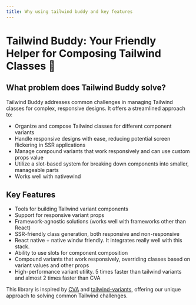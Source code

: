 ```yaml
---
title: Why using tailwind buddy and key features
---
```


# Tailwind Buddy: Your Friendly Helper for Composing Tailwind Classes 🎨

## What problem does Tailwind Buddy solve?

Tailwind Buddy addresses common challenges in managing Tailwind classes for complex, responsive designs. It offers a streamlined approach to:

- Organize and compose Tailwind classes for different component variants
- Handle responsive designs with ease, reducing potential screen flickering in SSR applications
- Manage compound variants that work responsively and can use custom props value
- Utilize a slot-based system for breaking down components into smaller, manageable parts
- Works well with nativewind

## Key Features

- Tools for building Tailwind variant components
- Support for responsive variant props
- Framework-agnostic solutions (works well with frameworks other than React)
- SSR-friendly class generation, both responsive and non-responsive
- React native + native windw friendly. It integrates really well with this stack.
- Ability to use slots for component composition
- Compound variants that work responsively, overriding classes based on variant values and other props
- High-performance variant utility. 5 times faster than tailwind variants and almost 2 times faster than CVA

This library is inspired by [CVA](https://cva.style/docs) and [tailwind-variants](https://github.com/nextui-org/tailwind-variants), offering our unique approach to solving common Tailwind challenges.
